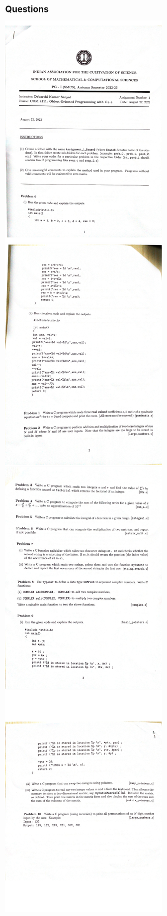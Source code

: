 # Questions

![Part 1](images/q1.jpg?raw=true)
![Part 2](images/q2.jpg?raw=true)
![Part 3](images/q3.jpg?raw=true)
![Part 4](images/q4.jpg?raw=true)
